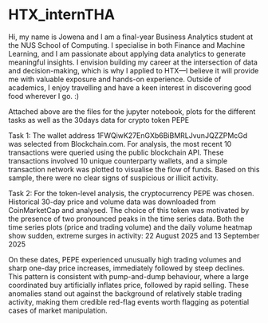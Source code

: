 # HTX_internTHA

Hi, my name is Jowena and I am a final-year Business Analytics student at the NUS School of Computing. I specialise in both Finance and Machine Learning, and I am passionate about applying data analytics to generate meaningful insights. I envision building my career at the intersection of data and decision-making, which is why I applied to HTX—I believe it will provide me with valuable exposure and hands-on experience. Outside of academics, I enjoy travelling and have a keen interest in discovering good food wherever I go. :)

Attached above are the files for the jupyter notebook, plots for the different tasks as well as the 30days data for crypto token PEPE 

Task 1: 
The wallet address 1FWQiwK27EnGXb6BiBMRLJvunJQZZPMcGd was selected from Blockchain.com. For analysis, the most recent 10 transactions were queried using the public blockchain API. These transactions involved 10 unique counterparty wallets, and a simple transaction network was plotted to visualise the flow of funds. Based on this sample, there were no clear signs of suspicious or illicit activity.

Task 2: 
For the token-level analysis, the cryptocurrency PEPE was chosen. Historical 30-day price and volume data was downloaded from CoinMarketCap and analysed. The choice of this token was motivated by the presence of two pronounced peaks in the time series data. Both the time series plots (price and trading volume) and the daily volume heatmap show sudden, extreme surges in activity: 22 August 2025 and 13 September 2025

On these dates, PEPE experienced unusually high trading volumes and sharp one-day price increases, immediately followed by steep declines. This pattern is consistent with pump-and-dump behaviour, where a large coordinated buy artificially inflates price, followed by rapid selling. These anomalies stand out against the background of relatively stable trading activity, making them credible red-flag events worth flagging as potential cases of market manipulation.
